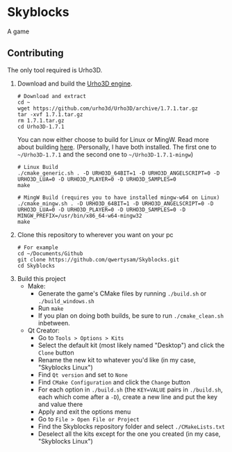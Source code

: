 # Skyblocks
A game

## Contributing
The only tool required is Urho3D.

1. Download and build the [Urho3D engine](https://urho3d.github.io/).
    ```
    # Download and extract
    cd ~
    wget https://github.com/urho3d/Urho3D/archive/1.7.1.tar.gz
    tar -xvf 1.7.1.tar.gz
    rm 1.7.1.tar.gz
    cd Urho3D-1.7.1
    ```
    You can now either choose to build for Linux or MingW. Read more about building [here](https://urho3d.github.io/documentation/1.7.1/_building.html). (Personally, I have both installed. The first one to `~/Urho3D-1.7.1` and the second one to `~/Urho3D-1.7.1-mingw`)
    ```
    # Linux Build
    ./cmake_generic.sh . -D URHO3D_64BIT=1 -D URHO3D_ANGELSCRIPT=0 -D URHO3D_LUA=0 -D URHO3D_PLAYER=0 -D URHO3D_SAMPLES=0
    make
    ```
    ```
    # MingW Build (requires you to have installed mingw-w64 on Linux)
    ./cmake_mingw.sh . -D URHO3D_64BIT=1 -D URHO3D_ANGELSCRIPT=0 -D URHO3D_LUA=0 -D URHO3D_PLAYER=0 -D URHO3D_SAMPLES=0 -D MINGW_PREFIX=/usr/bin/x86_64-w64-mingw32
    make
    ```
2. Clone this repository to wherever you want on your pc
    ```
    # For example
    cd ~/Documents/Github
    git clone https://github.com/qwertysam/Skyblocks.git
    cd Skyblocks
    ```
3. Build this project
    - Make:
        - Generate the game's CMake files by running `./build.sh` or `./build_windows.sh`
        - Run `make`
        - If you plan on doing both builds, be sure to run `./cmake_clean.sh` inbetween.
    - Qt Creator:
        - Go to `Tools > Options > Kits`
        - Select the default kit (most likely named "Desktop") and click the `Clone` button
        - Rename the new kit to whatever you'd like (in my case, "Skyblocks Linux")
        - Find `Qt version` and set to `None`
        - Find `CMake Configuration` and click the `Change` button
        - For each option in `./build.sh` (the `KEY=VALUE` pairs in `./build.sh`, each which come after a `-D`), create a new line and put the key and value there
        - Apply and exit the options menu
        - Go to `File > Open File or Project`
        - Find the Skyblocks repository folder and select `./CMakeLists.txt`
        - Deselect all the kits except for the one you created (in my case, "Skyblocks Linux")
